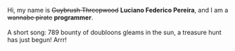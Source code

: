 Hi, my name is ~~Guybrush Threepwood~~ **Luciano Federico Pereira**, and I am a ~~wannabe pirate~~ **programmer**.<br><br>A short song: 789 bounty of doubloons gleams in the sun, a treasure hunt has just begun! Arrr!
